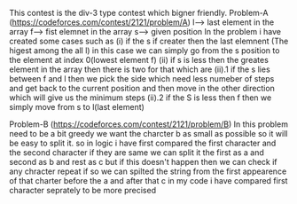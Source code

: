 This contest is the div-3 type contest which bigner friendly.
Problem-A  (https://codeforces.com/contest/2121/problem/A)
l--> last element in the array 
f--> fist elemnet in the array 
s--> given  position 
In the problem i have created some cases such as 
(i) if the s if creater then the last elemnent (The higest among the all l)
      in this case we can simply go from the s position to the element at index 0(lowest element f)
(ii) if s is less then the greates element in the array then there is two for that which are
     (ii).1 if the s lies between f and l then we pick the side which need less numeber of steps and get back to the current 
     position and then move in the other direction which will give us the minimum steps 
      (ii).2 if the S is less then f then we simply move from s to l(last element)

      
Problem-B (https://codeforces.com/contest/2121/problem/B)
In this problem need to be a bit greedy we want the charcter b as small as possible so it will be easy to split it.
so in logic i have first compared the first character and the second character if they are same we can split it the first as a and second as b and rest as c but if this doesn't happen then we can check if any chracter repeat if so we can spilted the string from the first appearence of that charter before the a and after that c in my code i have compared first character seprately to be more precised 
